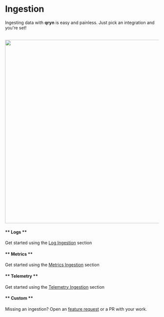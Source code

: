 # Ingestion

Ingesting data with **qryn** is easy and painless. Just pick an integration and you're set!

<br />

<img src="https://user-images.githubusercontent.com/1423657/184487816-fcc86e34-0395-4927-8ceb-33c2ad3e63d4.gif" width=600 />


<!-- tabs:start -->

#### ** Logs **
Get started using the [Log Ingestion](logs/ingestion.md) section
#### ** Metrics **
Get started using the [Metrics Ingestion](metrics/ingestion.md) section
#### ** Telemetry **
Get started using the [Telemetry Ingestion](telemetry/ingestion.md) section
#### ** Custom **
Missing an ingestion? Open an [feature request](https://github.com/metrico/qryn/issues) or a PR with your work.
<!-- tabs:end -->
